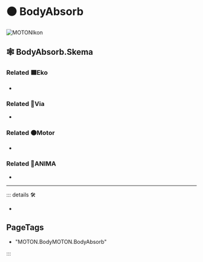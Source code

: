 # 🟠 <motor>BodyAbsorb</motor>

![MOTONIkon](/Ikon/Motor_Ikon.png)

## 🕸 BodyAbsorb.Skema

### Related 🟩<ekos>Eko</ekos>

-

### Related 🔻<via>Via</via>

-

### Related 🟠<motor>Motor</motor>

-

### Related 💜<anima>ANIMA</anima>

-

---

<!-- =================================================== -->
<!-- =================================================== -->
<!-- =================================================== -->
<!-- =================================================== -->
<!-- =================================================== -->
::: details 🛠

-

<h2>PageTags</h2>

- "MOTON.BodyMOTON.BodyAbsorb"

:::
